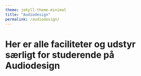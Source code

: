 ```yaml
---
theme: jekyll-theme-minimal
title: "Audiodesign"
permalink: /audiodesign/
---
```

# Her er alle faciliteter og udstyr særligt for studerende på Audiodesign
